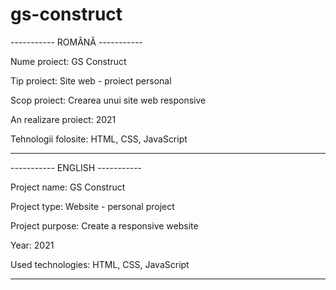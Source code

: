 # gs-construct
-----------           ROMÂNĂ           -----------

Nume proiect: GS Construct

Tip proiect: Site web - proiect personal

Scop proiect: Crearea unui site web responsive

An realizare proiect: 2021

Tehnologii folosite: HTML, CSS, JavaScript

-------------------------------------------------

-----------          ENGLISH          -----------

Project name: GS Construct

Project type: Website - personal project

Project purpose: Create a responsive website

Year: 2021

Used technologies: HTML, CSS, JavaScript

------------------------------------------------
